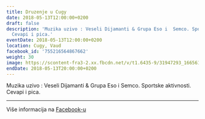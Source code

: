 ```yaml
---
title: Druzenje u Cugy
date: 2018-05-13T12:00:00+0200
draft: false
description: 'Muzika uzivo : Veseli Dijamanti & Grupa Eso i  Semco. Sportske aktivnosti.
  Cevapi i pica.'
eventDate: 2018-05-13T12:00:00+0200
location: Cugy, Vaud
facebook_id: '755216564867662'
weight: 30
image: https://scontent-fra3-2.xx.fbcdn.net/v/t1.6435-9/31947293_1665614486867697_1159691004425535488_n.jpg?_nc_cat=104&ccb=1-7&_nc_sid=9e60e4&_nc_ohc=WI0cpjpfSO0Q7kNvwEGH6jJ&_nc_oc=AdnxJMaEerCMwNyXnGs5b4Tgr_JtkeVfDahLFVj4hq2a9xhw1uNtU3rOjS9qqJbwfoM&_nc_zt=23&_nc_ht=scontent-fra3-2.xx&edm=ABTKTjYEAAAA&_nc_gid=K34Ty5Lo8NzN3Qqm2t3Hig&oh=00_AfNEvNNhVLUw_j55JpvTxIADWdbnQHaxrddx4VsDQ_BOcA&oe=6869B25A
endDate: 2018-05-13T20:00:00+0200
---
```


Muzika uzivo : Veseli Dijamanti & Grupa Eso i  Semco. Sportske aktivnosti. Cevapi i pica.

---

Više informacija na [Facebook-u](https://facebook.com/events/755216564867662)